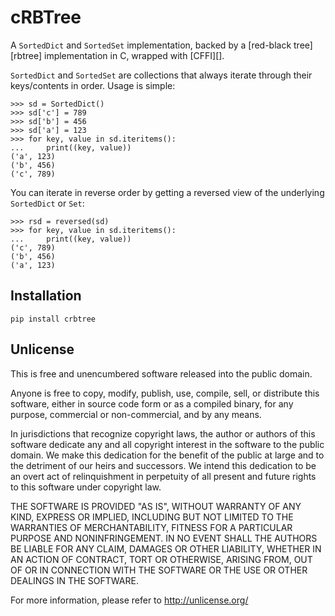 # cRBTree

A `SortedDict` and `SortedSet` implementation, backed by a [red-black
tree][rbtree] implementation in C, wrapped with [CFFI][].

`SortedDict` and `SortedSet` are collections that always iterate through their
keys/contents in order. Usage is simple:

    >>> sd = SortedDict()
    >>> sd['c'] = 789
    >>> sd['b'] = 456
    >>> sd['a'] = 123
    >>> for key, value in sd.iteritems():
    ...     print((key, value))
    ('a', 123)
    ('b', 456)
    ('c', 789)

You can iterate in reverse order by getting a reversed view of the underlying `SortedDict` or `Set`:

    >>> rsd = reversed(sd)
    >>> for key, value in sd.iteritems():
    ...     print((key, value))
    ('c', 789)
    ('b', 456)
    ('a', 123)


## Installation

    pip install crbtree


## Unlicense

This is free and unencumbered software released into the public domain.

Anyone is free to copy, modify, publish, use, compile, sell, or distribute this
software, either in source code form or as a compiled binary, for any purpose,
commercial or non-commercial, and by any means.

In jurisdictions that recognize copyright laws, the author or authors of this
software dedicate any and all copyright interest in the software to the public
domain. We make this dedication for the benefit of the public at large and to
the detriment of our heirs and successors. We intend this dedication to be an
overt act of relinquishment in perpetuity of all present and future rights to
this software under copyright law.

THE SOFTWARE IS PROVIDED "AS IS", WITHOUT WARRANTY OF ANY KIND, EXPRESS OR
IMPLIED, INCLUDING BUT NOT LIMITED TO THE WARRANTIES OF MERCHANTABILITY,
FITNESS FOR A PARTICULAR PURPOSE AND NONINFRINGEMENT.  IN NO EVENT SHALL THE
AUTHORS BE LIABLE FOR ANY CLAIM, DAMAGES OR OTHER LIABILITY, WHETHER IN AN
ACTION OF CONTRACT, TORT OR OTHERWISE, ARISING FROM, OUT OF OR IN CONNECTION
WITH THE SOFTWARE OR THE USE OR OTHER DEALINGS IN THE SOFTWARE.

For more information, please refer to <http://unlicense.org/>
